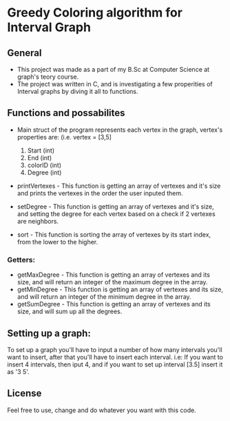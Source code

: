 # Greedy Coloring algorithm for Interval Graph

## General
- This project was made as a part of my B.Sc at Computer Science at graph's teory course.
- The project was written in C, and is investigating a few properities of Interval graphs by diving it all to functions.

## Functions and possabilites
- Main struct of the program represents each vertex in the graph, vertex's properties are: (i.e. vertex = [3,5]
    1. Start (int)
    2. End (int)
    3. colorID (int)
    4. Degree (int)

- printVertexes - This function is getting an array of vertexes and it's size and prints the vertexes in the order the user inputed them.
- setDegree - This function is getting an array of vertexes and it's size, and setting the degree for each vertex based on a check if 2 vertexes are neighbors.
- sort - This function is sorting the array of vertexes by its start index, from the lower to the higher.
### Getters:
- getMaxDegree - This function is getting an array of vertexes and its size, and will return an integer of the maximum degree in the array.
- getMinDegree - This function is getting an array of vertexes and its size, and will return an integer of the minimum degree in the array.
- getSumDegree - This function is getting an array of vertexes and its size, and will sum up all the degrees.

## Setting up a graph:
To set up a graph you'll have to input a number of how many intervals you'll want to insert, after that you'll have to insert each interval.
i.e: If you want to insert 4 intervals, then iput 4, and if you want to set up interval [3.5] insert it as '3 5'.

## License
Feel free to use, change and do whatever you want with this code.
